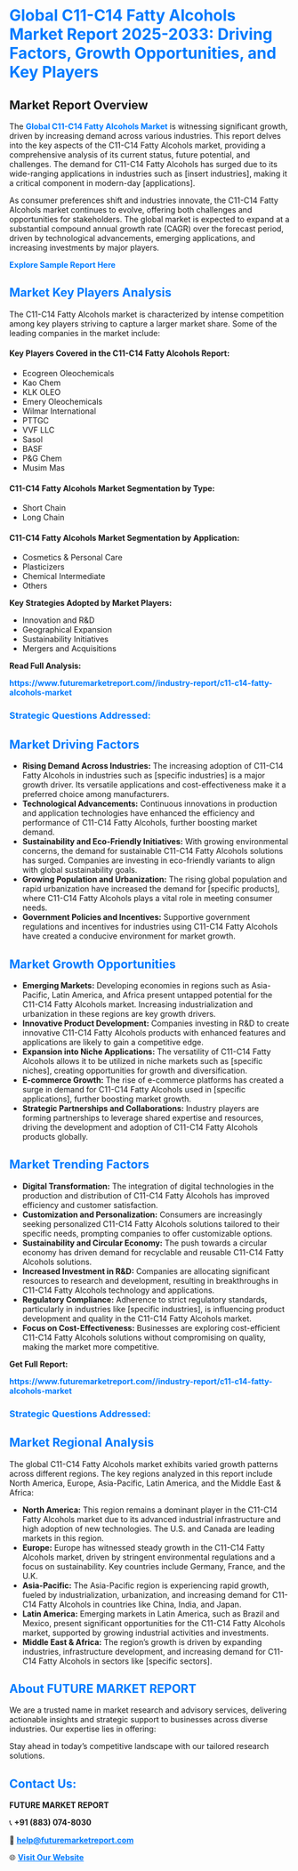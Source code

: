 <h1 style="color: #007BFF;">Global C11-C14 Fatty Alcohols Market Report 2025-2033: Driving Factors, Growth Opportunities, and Key Players</h1>

<section id="overview">
<h2>Market Report Overview</h2>
<p>The <a href="https://www.futuremarketreport.com//industry-report/c11-c14-fatty-alcohols-market" style="color: #007BFF; text-decoration: none;"><strong>Global C11-C14 Fatty Alcohols Market</strong></a> is witnessing significant growth, driven by increasing demand across various industries. This report delves into the key aspects of the C11-C14 Fatty Alcohols market, providing a comprehensive analysis of its current status, future potential, and challenges. The demand for C11-C14 Fatty Alcohols has surged due to its wide-ranging applications in industries such as [insert industries], making it a critical component in modern-day [applications].</p>
<p>As consumer preferences shift and industries innovate, the C11-C14 Fatty Alcohols market continues to evolve, offering both challenges and opportunities for stakeholders. The global market is expected to expand at a substantial compound annual growth rate (CAGR) over the forecast period, driven by technological advancements, emerging applications, and increasing investments by major players.</p>
</section>

<section id="overview">
<p><a href="https://www.futuremarketreport.com//request-sample/reportId=49585" style="color: #007BFF; text-decoration: none;"><strong>Explore Sample Report Here</strong></a></p>
</section>

<section id="key-players">
<h2 style="color: #007BFF;">Market Key Players Analysis</h2>
<p>The C11-C14 Fatty Alcohols market is characterized by intense competition among key players striving to capture a larger market share. Some of the leading companies in the market include:</p>
<h4>Key Players Covered in the C11-C14 Fatty Alcohols Report:</h4>
<ul><li>Ecogreen Oleochemicals</li><li>Kao Chem</li><li>KLK OLEO</li><li>Emery Oleochemicals</li><li>Wilmar International</li><li>PTTGC</li><li>VVF LLC</li><li>Sasol</li><li>BASF</li><li>P&amp;G Chem</li><li>Musim Mas</li></ul>
<h4>C11-C14 Fatty Alcohols Market Segmentation by Type:</h4>
<ul><li>Short Chain</li><li>Long Chain</li></ul>

<h4>C11-C14 Fatty Alcohols Market Segmentation by Application:</h4>
<ul><li>Cosmetics &amp; Personal Care</li><li>Plasticizers</li><li>Chemical Intermediate</li><li>Others</li></ul>
<p><strong>Key Strategies Adopted by Market Players:</strong></p>
<ul>
<li>Innovation and R&D</li>
<li>Geographical Expansion</li>
<li>Sustainability Initiatives</li>
<li>Mergers and Acquisitions</li>
</ul>
</section>

<section>
<p><strong>Read Full Analysis: </strong></p><a href="https://www.futuremarketreport.com//industry-report/c11-c14-fatty-alcohols-market" style="color: #007BFF; text-decoration: none;"><strong>https://www.futuremarketreport.com//industry-report/c11-c14-fatty-alcohols-market</strong></a>
<h3 style="color: #007BFF;">Strategic Questions Addressed:</h3>
</section>

<section id="driving-factors">
<h2 style="color: #007BFF;">Market Driving Factors</h2>
<ul>
<li><strong>Rising Demand Across Industries:</strong> The increasing adoption of C11-C14 Fatty Alcohols in industries such as [specific industries] is a major growth driver. Its versatile applications and cost-effectiveness make it a preferred choice among manufacturers.</li>
<li><strong>Technological Advancements:</strong> Continuous innovations in production and application technologies have enhanced the efficiency and performance of C11-C14 Fatty Alcohols, further boosting market demand.</li>
<li><strong>Sustainability and Eco-Friendly Initiatives:</strong> With growing environmental concerns, the demand for sustainable C11-C14 Fatty Alcohols solutions has surged. Companies are investing in eco-friendly variants to align with global sustainability goals.</li>
<li><strong>Growing Population and Urbanization:</strong> The rising global population and rapid urbanization have increased the demand for [specific products], where C11-C14 Fatty Alcohols plays a vital role in meeting consumer needs.</li>
<li><strong>Government Policies and Incentives:</strong> Supportive government regulations and incentives for industries using C11-C14 Fatty Alcohols have created a conducive environment for market growth.</li>
</ul>
</section>

<section id="growth-opportunities">
<h2 style="color: #007BFF;">Market Growth Opportunities</h2>
<ul>
<li><strong>Emerging Markets:</strong> Developing economies in regions such as Asia-Pacific, Latin America, and Africa present untapped potential for the C11-C14 Fatty Alcohols market. Increasing industrialization and urbanization in these regions are key growth drivers.</li>
<li><strong>Innovative Product Development:</strong> Companies investing in R&D to create innovative C11-C14 Fatty Alcohols products with enhanced features and applications are likely to gain a competitive edge.</li>
<li><strong>Expansion into Niche Applications:</strong> The versatility of C11-C14 Fatty Alcohols allows it to be utilized in niche markets such as [specific niches], creating opportunities for growth and diversification.</li>
<li><strong>E-commerce Growth:</strong> The rise of e-commerce platforms has created a surge in demand for C11-C14 Fatty Alcohols used in [specific applications], further boosting market growth.</li>
<li><strong>Strategic Partnerships and Collaborations:</strong> Industry players are forming partnerships to leverage shared expertise and resources, driving the development and adoption of C11-C14 Fatty Alcohols products globally.</li>
</ul>
</section>

<section id="trending-factors">
<h2 style="color: #007BFF;">Market Trending Factors</h2>
<ul>
<li><strong>Digital Transformation:</strong> The integration of digital technologies in the production and distribution of C11-C14 Fatty Alcohols has improved efficiency and customer satisfaction.</li>
<li><strong>Customization and Personalization:</strong> Consumers are increasingly seeking personalized C11-C14 Fatty Alcohols solutions tailored to their specific needs, prompting companies to offer customizable options.</li>
<li><strong>Sustainability and Circular Economy:</strong> The push towards a circular economy has driven demand for recyclable and reusable C11-C14 Fatty Alcohols solutions.</li>
<li><strong>Increased Investment in R&D:</strong> Companies are allocating significant resources to research and development, resulting in breakthroughs in C11-C14 Fatty Alcohols technology and applications.</li>
<li><strong>Regulatory Compliance:</strong> Adherence to strict regulatory standards, particularly in industries like [specific industries], is influencing product development and quality in the C11-C14 Fatty Alcohols market.</li>
<li><strong>Focus on Cost-Effectiveness:</strong> Businesses are exploring cost-efficient C11-C14 Fatty Alcohols solutions without compromising on quality, making the market more competitive.</li>
</ul>
</section>

<section>
<p><strong>Get Full Report: </strong></p><a href="https://www.futuremarketreport.com//industry-report/c11-c14-fatty-alcohols-market" style="color: #007BFF; text-decoration: none;"><strong>https://www.futuremarketreport.com//industry-report/c11-c14-fatty-alcohols-market</strong></a>
<h3 style="color: #007BFF;">Strategic Questions Addressed:</h3>
</section>


<section id="regional-analysis">
<h2 style="color: #007BFF;">Market Regional Analysis</h2>
<p>The global C11-C14 Fatty Alcohols market exhibits varied growth patterns across different regions. The key regions analyzed in this report include North America, Europe, Asia-Pacific, Latin America, and the Middle East & Africa:</p>
<ul>
<li><strong>North America:</strong> This region remains a dominant player in the C11-C14 Fatty Alcohols market due to its advanced industrial infrastructure and high adoption of new technologies. The U.S. and Canada are leading markets in this region.</li>
<li><strong>Europe:</strong> Europe has witnessed steady growth in the C11-C14 Fatty Alcohols market, driven by stringent environmental regulations and a focus on sustainability. Key countries include Germany, France, and the U.K.</li>
<li><strong>Asia-Pacific:</strong> The Asia-Pacific region is experiencing rapid growth, fueled by industrialization, urbanization, and increasing demand for C11-C14 Fatty Alcohols in countries like China, India, and Japan.</li>
<li><strong>Latin America:</strong> Emerging markets in Latin America, such as Brazil and Mexico, present significant opportunities for the C11-C14 Fatty Alcohols market, supported by growing industrial activities and investments.</li>
<li><strong>Middle East & Africa:</strong> The region’s growth is driven by expanding industries, infrastructure development, and increasing demand for C11-C14 Fatty Alcohols in sectors like [specific sectors].</li>
</ul>
</section>

<footer>
<h2 style="color: #007BFF;">About FUTURE MARKET REPORT</h2>
<p>We are a trusted name in market research and advisory services, delivering actionable insights and strategic support to businesses across diverse industries. Our expertise lies in offering:</p>

<p>Stay ahead in today’s competitive landscape with our tailored research solutions.</p>

<h2 style="color: #007BFF;">Contact Us:</h2>
<p><strong>FUTURE MARKET REPORT</strong></p>
<p>📞 <strong>+91 (883) 074-8030</strong></p>
<p>📧 <strong><a href="mailto:help@futuremarketreport.com" style="color: #007BFF;">help@futuremarketreport.com</a></strong></p>
<p>🌐 <strong><a href="https://www.futuremarketreport.com/" style="color: #007BFF;">Visit Our Website</a></strong></p>
</footer>